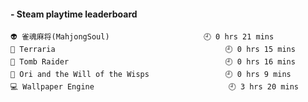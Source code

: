<!-- steam-box start -->
#### - Steam playtime leaderboard
```text
👽 雀魂麻将(MahjongSoul)                     🕘 0 hrs 21 mins
👾 Terraria                                      🕘 0 hrs 15 mins
🦚 Tomb Raider                                   🕘 0 hrs 16 mins
🐞 Ori and the Will of the Wisps                 🕘 0 hrs 9 mins
💻 Wallpaper Engine                              🕘 3 hrs 20 mins
```
<!-- Powered by https://github.com/YouEclipse/steam-box . -->
<!-- steam-box end -->
